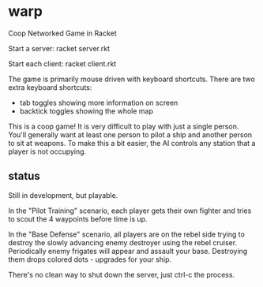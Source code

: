 warp
====

Coop Networked Game in Racket

Start a server: racket server.rkt

Start each client: racket client.rkt

The game is primarily mouse driven with keyboard shortcuts.  There are two extra keyboard shortcuts:
- tab toggles showing more information on screen
- backtick toggles showing the whole map

This is a coop game!  It is very difficult to play with just a single person.  You'll generally want at least one person to pilot a ship and another person to sit at weapons.  To make this a bit easier, the AI controls any station that a player is not occupying.


status
----

Still in development, but playable.

In the "Pilot Training" scenario, each player gets their own fighter and tries to scout the 4 waypoints before time is up.

In the "Base Defense" scenario, all players are on the rebel side trying to destroy the slowly advancing enemy destroyer using the rebel cruiser.  Periodically enemy frigates will appear and assault your base.  Destroying them drops colored dots - upgrades for your ship.

There's no clean way to shut down the server, just ctrl-c the process.

